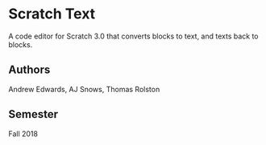 # Scratch Text
A code editor for Scratch 3.0 that converts blocks to text, and texts back to blocks. 

## Authors
Andrew Edwards, AJ Snows, Thomas Rolston

## Semester
Fall 2018
